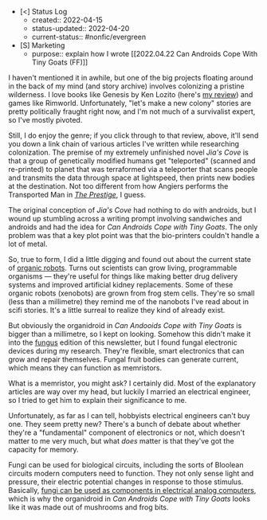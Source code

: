 - [<] Status Log
	- created:: 2022-04-15
	- status-updated:: 2022-04-20
	- current-status:: #nonfic/evergreen 
- [S] Marketing
	- purpose:: explain how I wrote [[2022.04.22 Can Androids Cope With Tiny Goats (FF)]]

I haven't mentioned it in awhile, but one of the big projects floating around in the back of my mind (and story archive) involves colonizing a pristine wilderness. I love books like Genesis by Ken Lozito (here's [my review](https://newsletter.eleanorkonik.com/genesis-by-ken-lozito/)) and games like Rimworld. Unfortunately, "let's make a new colony" stories are pretty politically fraught right now, and I'm not much of a survivalist expert, so I've mostly pivoted. 

Still, I do enjoy the genre; if you click through to that review, above, it'll send you down a link chain of various articles I've written while researching colonization. The premise of my extremely unfinished novel _Jia's Cove_ is that a group of genetically modified humans get "teleported" (scanned and re-printed) to planet that was terraformed via a teleporter that scans people and transmits the data through space at lightspeed, then prints new bodies at the destination. Not too different from how Angiers performs the  Transported Man in _[The Prestige](https://en.wikipedia.org/wiki/The_Prestige_(film))_, I guess. 

The original conception of _Jia's Cove_ had nothing to do with androids, but I wound up stumbling across a writing prompt involving sandwiches and androids and had the idea for _Can Androids Cope with Tiny Goats_. The only problem was that a key plot point was that the bio-printers couldn't handle a lot of metal. 

So, true to form, I did a little digging and found out about the current state of [organic robots](https://www.boldbusiness.com/health/organic-robots/). Turns out scientists can grow living, programmable organisms — they're useful for things like making better drug delivery systems and improved artificial kidney replacements. Some of these organic robots (xenobots) are grown from frog stem cells. They're so small (less than a millimetre) they remind me of the nanobots I've read about in scifi stories. It's a little surreal to realize they kind of already exist. 

But obviously the organidroid in _Can Andooids Cope with Tiny Goats_ is bigger than a millimetre, so I kept on looking. Somehow this didn't make it into the [fungus](https://newsletter.eleanorkonik.com/fungus/) edition of this newsletter, but I found fungal electronic devices during my research. They're flexible, smart electronics that can grow and repair themselves. Fungal fruit bodies can generate current, which means they can function as memristors. 

What is a memristor, you might ask? I certainly did. Most of the explanatory articles are way over my head, but luckily I married an electrical engineer, so I tried to get him to explain their significance to me. 

Unfortunately, as far as I can tell, hobbyists electrical engineers can't buy one. They seem pretty new? There's a bunch of debate about whether they're a "fundamental" component of electronics or not, which doesn't matter to me very much, but what _does_ matter is that they've got the capacity for memory.

Fungi can be used for biological circuits, including the sorts of Bloolean circuits modern computers need to function. They not only sense light and pressure, their electric potential changes in response to those stimulus. Basically, [fungi can be used as components in electrical analog computers](https://www.azom.com/news.aspx?newsID=57502), which is why the organidroid in _Can Androids Cope with Tiny Goats_ looks like it was made out of mushrooms and frog bits. 




